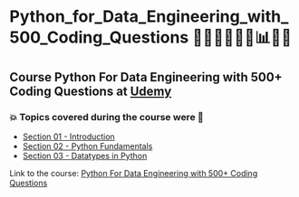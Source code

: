 # Python_for_Data_Engineering_with_500_Coding_Questions 🧑🏻‍💻🤯🐍🤖📊🎲💽
## Course Python For Data Engineering with 500+ Coding Questions at [Udemy](https://www.udemy.com/course/python-for-data-engineering/)
### 💥 Topics covered during the course were 🚀
- [Section 01 - Introduction](https://github.com/romulovieira777/Python_for_Data_Engineering_with_500_Coding_Questions/tree/main/Section_01_Introduction)
- [Section 02 - Python Fundamentals](https://github.com/romulovieira777/Python_for_Data_Engineering_with_500_Coding_Questions/tree/main/Section_02_Python_Fundamentals)
- [Section 03 - Datatypes in Python](https://github.com/romulovieira777/Python_for_Data_Engineering_with_500_Coding_Questions/tree/main/Section_03_Datatypes_in_Python)

Link to the course: [Python For Data Engineering with 500+ Coding Questions](https://www.udemy.com/course/python-for-data-engineering/)